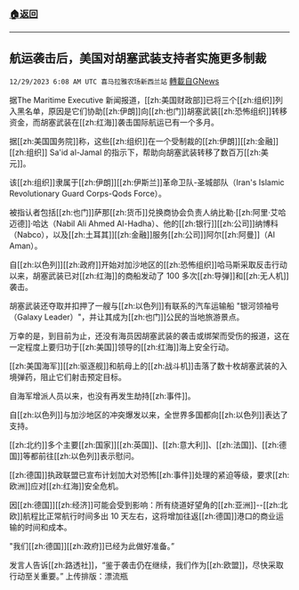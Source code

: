 ###  [:house:返回](README.md)
---


## 航运袭击后，美国对胡塞武装支持者实施更多制裁
`12/29/2023 6:08 AM UTC 喜马拉雅农场新西兰站` [轉載自GNews](https://gnews.org/articles/2163205)

据The Maritime Executive 新闻报道，[[zh:美国财政部]]已将三个[[zh:组织]]列入黑名单，原因是它们协助[[zh:伊朗]]向[[zh:也门]]胡塞武装[[zh:恐怖组织]]转移资金，而胡塞武装在[[zh:红海]]袭击国际航运已有一个多月。

据[[zh:美国国务院]]称，这些[[zh:组织]]在一个受制裁的[[zh:伊朗]][[zh:金融]][[zh:组织]] Sa'id al-Jamal 的指示下，帮助向胡塞武装转移了数百万[[zh:美元]]。

该[[zh:组织]]隶属于[[zh:伊朗]][[zh:伊斯兰]]革命卫队\-圣城部队（Iran's Islamic Revolutionary Guard Corps-Qods Force）。

被指认者包括[[zh:也门]]萨那[[zh:货币]]兑换商协会负责人纳比勒·[[zh:阿里·艾哈迈德]]·哈达（Nabil Ali Ahmed Al-Hadha）、他的[[zh:银行]][[zh:公司]]纳博科（Nabco），以及[[zh:土耳其]][[zh:金融]]服务[[zh:公司]]阿尔[[zh:阿曼]]（Al Aman）。

自[[zh:以色列]][[zh:政府]]开始对加沙地区的[[zh:恐怖组织]]哈马斯采取反击行动以来，胡塞武装已对[[zh:红海]]的商船发动了 100 多次[[zh:导弹]]和[[zh:无人机]]袭击。

胡塞武装还夺取并扣押了一艘与[[zh:以色列]]有联系的汽车运输船 "银河领袖号（Galaxy Leader）"，并让其成为[[zh:也门]]公民的当地旅游景点。

万幸的是，到目前为止，还没有海员因胡塞武装的袭击或绑架而受伤的报道，这在一定程度上要归功于[[zh:美国]]领导的[[zh:红海]]海上安全行动。

[[zh:美国海军]][[zh:驱逐舰]]和航母上的[[zh:战斗机]]击落了数十枚胡塞武装的入境弹药，阻止它们射击预定目标。

自海军增派人员以来，也没有再发生劫持[[zh:事件]]。

自[[zh:以色列]]与加沙地区的冲突爆发以来，全世界多国都向[[zh:以色列]]表达了支持。

[[zh:北约]]多个主要[[zh:国家]][[zh:英国]]、[[zh:意大利]]、[[zh:法国]]、[[zh:德国]]等都前往[[zh:以色列]]表示慰问。

[[zh:德国]]执政联盟已宣布计划加大对恐怖[[zh:事件]]处理的紧迫等级，要求[[zh:欧洲]]应对[[zh:红海]]安全危机。

因[[zh:德国]][[zh:经济]]可能会受到影响：所有绕道好望角的[[zh:亚洲]]\--[[zh:北欧]]航程比正常航行时间多出 10 天左右，这将增加往返[[zh:德国]]港口的商业运输的时间和成本。

"我们[[zh:德国]][[zh:政府]]已经为此做好准备。”

发言人告诉[[zh:路透社]]，“鉴于袭击仍在继续，我们作为[[zh:欧盟]]，尽快采取行动至关重要。”
上传排版：漂流瓶
